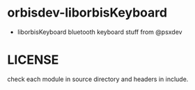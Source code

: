 # orbisdev-liborbisKeyboard
- liborbisKeyboard bluetooth keyboard stuff from @psxdev



LICENSE
===================
check each module in source directory and headers in include.

